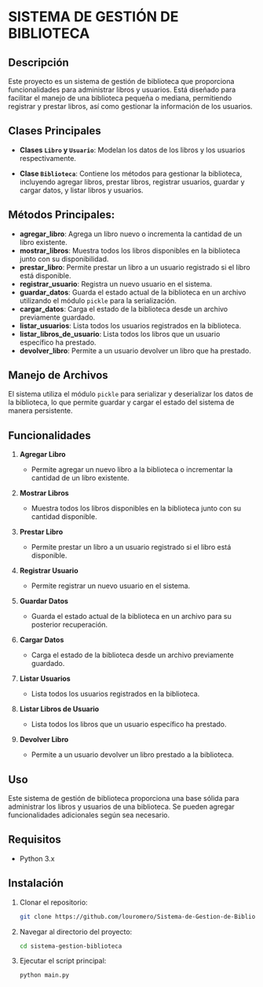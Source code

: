 # SISTEMA DE GESTIÓN DE BIBLIOTECA

## Descripción

Este proyecto es un sistema de gestión de biblioteca que proporciona funcionalidades para administrar libros y usuarios. Está diseñado para facilitar el manejo de una biblioteca pequeña o mediana, permitiendo registrar y prestar libros, así como gestionar la información de los usuarios.

## Clases Principales

- **Clases `Libro` y `Usuario`**: Modelan los datos de los libros y los usuarios respectivamente.

- **Clase `Biblioteca`**: Contiene los métodos para gestionar la biblioteca, incluyendo agregar libros, prestar libros, registrar usuarios, guardar y cargar datos, y listar libros y usuarios.

## Métodos Principales: 

- **agregar_libro**: Agrega un libro nuevo o incrementa la cantidad de un libro existente.
- **mostrar_libros**: Muestra todos los libros disponibles en la biblioteca junto con su disponibilidad.
- **prestar_libro**: Permite prestar un libro a un usuario registrado si el libro está disponible.
- **registrar_usuario**: Registra un nuevo usuario en el sistema.
- **guardar_datos**: Guarda el estado actual de la biblioteca en un archivo utilizando el módulo `pickle` para la serialización.
- **cargar_datos**: Carga el estado de la biblioteca desde un archivo previamente guardado.
- **listar_usuarios**: Lista todos los usuarios registrados en la biblioteca.
- **listar_libros_de_usuario**: Lista todos los libros que un usuario específico ha prestado.
- **devolver_libro**: Permite a un usuario devolver un libro que ha prestado.

## Manejo de Archivos

El sistema utiliza el módulo `pickle` para serializar y deserializar los datos de la biblioteca, lo que permite guardar y cargar el estado del sistema de manera persistente.

## Funcionalidades

1. **Agregar Libro**
   - Permite agregar un nuevo libro a la biblioteca o incrementar la cantidad de un libro existente.

2. **Mostrar Libros**
   - Muestra todos los libros disponibles en la biblioteca junto con su cantidad disponible.

3. **Prestar Libro**
   - Permite prestar un libro a un usuario registrado si el libro está disponible.

4. **Registrar Usuario**
   - Permite registrar un nuevo usuario en el sistema.

5. **Guardar Datos**
   - Guarda el estado actual de la biblioteca en un archivo para su posterior recuperación.

6. **Cargar Datos**
   - Carga el estado de la biblioteca desde un archivo previamente guardado.

7. **Listar Usuarios**
   - Lista todos los usuarios registrados en la biblioteca.

8. **Listar Libros de Usuario**
   - Lista todos los libros que un usuario específico ha prestado.

9. **Devolver Libro**
   - Permite a un usuario devolver un libro prestado a la biblioteca.

## Uso

Este sistema de gestión de biblioteca proporciona una base sólida para administrar los libros y usuarios de una biblioteca. Se pueden agregar funcionalidades adicionales según sea necesario.

## Requisitos

- Python 3.x

## Instalación

1. Clonar el repositorio:

   ```bash
   git clone https://github.com/louromero/Sistema-de-Gestion-de-Biblioteca.git
   ```

2. Navegar al directorio del proyecto:

   ```bash
   cd sistema-gestion-biblioteca
   ```

3. Ejecutar el script principal:

   ```bash
   python main.py
   ```
